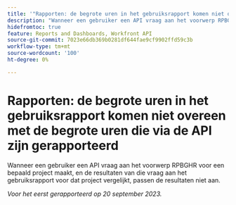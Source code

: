 ```yaml
---
title: '"Rapporten: de begrote uren in het gebruiksrapport komen niet overeen met de begrote uren die via de API zijn gerapporteerd'
description: "Wanneer een gebruiker een API vraag aan het voorwerp RPBGHR voor een bepaald project maakt, en de resultaten van die vraag aan het gebruiksrapport voor dat project vergelijkt, passen de resultaten niet aan. "
hidefromtoc: true
feature: Reports and Dashboards, Workfront API
source-git-commit: 7023e66db369b0281df644fae9cf9902ffd59c3b
workflow-type: tm+mt
source-wordcount: '100'
ht-degree: 0%

---
```



# Rapporten: de begrote uren in het gebruiksrapport komen niet overeen met de begrote uren die via de API zijn gerapporteerd

Wanneer een gebruiker een API vraag aan het voorwerp RPBGHR voor een bepaald project maakt, en de resultaten van die vraag aan het gebruiksrapport voor dat project vergelijkt, passen de resultaten niet aan.

_Voor het eerst gerapporteerd op 20 september 2023._
